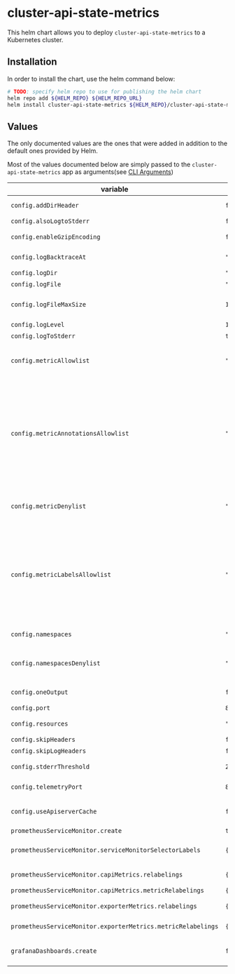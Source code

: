 # cluster-api-state-metrics

This helm chart allows you to deploy `cluster-api-state-metrics` to a Kubernetes cluster.

## Installation

In order to install the chart, use the helm command below:
```bash
# TODO: specify helm repo to use for publishing the helm chart
helm repo add ${HELM_REPO} ${HELM_REPO_URL}
helm install cluster-api-state-metrics ${HELM_REPO}/cluster-api-state-metrics
```

## Values
The only documented values are the ones that were added in addition to the default ones provided by Helm.

Most of the values documented below are simply passed to the `cluster-api-state-metrics` app as arguments(see [CLI Arguments](https://github.com/mercedes-benz/cluster-api-state-metrics#cli-arguments))

| variable | Default value | Description |
| -------- | ----- | ----- |
| `config.addDirHeader` | `false` | If true, adds the file directory to the header of the log messages |
| `config.alsoLogtoStderr` | `false` | Log to standard error as well as files |
| `config.enableGzipEncoding` | `false` | Gzip responses when requested by clients via 'Accept-Encoding: gzip' header. |
| `config.logBacktraceAt` | `""` | when logging hits line file:N (eg: main.go:50), emit a stack trace. |
| `config.logDir` | `""` | If non-empty, write log files in this directory |
| `config.logFile` | `""` | If non-empty, use this log file |
| `config.logFileMaxSize` | `1800` | Defines the maximum size a log file can grow to. Unit is megabytes. If the value is 0, the maximum file size is unlimited. (default 1800) |
| `config.logLevel` | `1` | number for the log level verbosity |  
| `config.logToStderr` | `true` | log to standard error instead of files (default true) |
| `config.metricAllowlist` | `""` | Comma-separated list of metrics to be exposed. This list comprises of exact metric names and/or regex patterns. The allowlist and denylist are mutually exclusive. |  
| `config.metricAnnotationsAllowlist` | `""` | Comma-separated list of Kubernetes annotations keys that will be used in the resource' labels metric. By default the metric contains only name and namespace labels. To include additional annotations provide a list of resource names in their plural form and Kubernetes annotation keys you would like to allow for them (Example: '=namespaces=[kubernetes.io/team,...],pods=[kubernetes.io/team],...)'. A single '*' can be provided per resource instead to allow any annotations, but that has severe performance implications (Example: '=pods=[*]'). |  
| `config.metricDenylist` | `""` | Comma-separated list of metrics not to be enabled. This list comprises of exact metric names and/or regex patterns. The allowlist and denylist are mutually exclusive. |  
| `config.metricLabelsAllowlist` | `""` | Comma-separated list of additional Kubernetes label keys that will be used in the resource' labels metric. By default the metric contains only name and namespace labels. To include additional labels provide a list of resource names in their plural form and Kubernetes label keys you would like to allow for them (Example: '=namespaces=[k8s-label-1,k8s-label-n,...],pods=[app],...)'. A single '*' can be provided per resource instead to allow any labels, but that has severe performance implications (Example: '=pods=[*]'). |
| `config.namespaces` | `""` | Comma-separated list of namespaces to be enabled. Defaults to "" which means all | 
| `config.namespacesDenylist` | `""` | Comma-separated list of namespaces not to be enabled. If namespaces and namespaces-denylist are both set, only namespaces that are excluded in namespaces-denylist will be used. |   
| `config.oneOutput` | `false` | If true, only write logs to their native severity level (vs also writing to each lower severity level) |  
| `config.port` | `8080` | Port to expose metrics on. (default 8080) |  
| `config.resources` | `"clusters,kubeadmcontrolplanes,machinedeployments,machines,machinesets"` | Comma-separated list of Resources to be enabled. |
| `config.skipHeaders` | `false` | If true, avoid header prefixes in the log messages |
| `config.skipLogHeaders` | `false` | If true, avoid headers when opening log files |
| `config.stderrThreshold` | `2` | logs at or above this threshold go to stderr (default 2) |
| `config.telemetryPort` | `8081` | Port to expose kube-state-metrics self metrics on. (default 8081) |  
| `config.useApiserverCache` | `false` | Sets resourceVersion=0 for ListWatch requests, using cached resources from the apiserver instead of an etcd quorum read. |
| `prometheusServiceMonitor.create` | `true` |  |
| `prometheusServiceMonitor.serviceMonitorSelectorLabels` | `{}` | Set the labels here if using serviceMonitorSelector. See https://prometheus-operator.dev/docs/operator/api/#prometheusspec |
| `prometheusServiceMonitor.capiMetrics.relabelings` | `{}` | Relabeling config used for the CAPI metrics (For an example, check [values.yaml](./cluster-api-state-metrics/values.yaml)) |
| `prometheusServiceMonitor.capiMetrics.metricRelabelings` | `{}` | Metric relabeling config used for the CAPI metrics |
| `prometheusServiceMonitor.exporterMetrics.relabelings` | `{}` | Relabeling config used for the CAPI exporter self metrics |
| `prometheusServiceMonitor.exporterMetrics.metricRelabelings` | `{}` | Metric relabeling config used for the CAPI exporter self metrics |
| `grafanaDashboards.create` | `false` | If true, create grafanaDashboard. This requires the `grafanadashboards.integreatly.org` CRD provided by the [grafana-operator](https://github.com/grafana-operator/grafana-operator) to be installed  |
